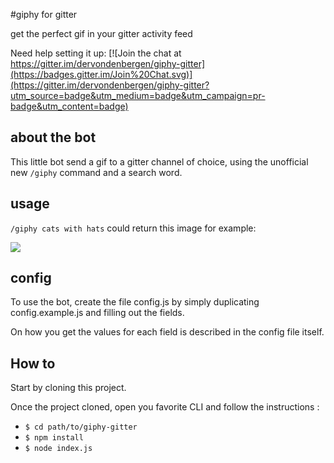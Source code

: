 #giphy for gitter

get the perfect gif in your gitter activity feed

Need help setting it up: [![Join the chat at https://gitter.im/dervondenbergen/giphy-gitter](https://badges.gitter.im/Join%20Chat.svg)](https://gitter.im/dervondenbergen/giphy-gitter?utm_source=badge&utm_medium=badge&utm_campaign=pr-badge&utm_content=badge)

## about the bot

This little bot send a gif to a gitter channel of choice, using the unofficial new `/giphy` command and a search word.

## usage

`/giphy cats with hats` could return this image for example:

![](http://media0.giphy.com/media/9JFpOtplIMmKA/giphy.gif)

## config

To use the bot, create the file config.js by simply duplicating config.example.js and filling out the fields.

On how you get the values for each field is described in the config file itself.

## How to 
Start by cloning this project. 

Once the project cloned, open you favorite CLI and follow the instructions :

- `$ cd path/to/giphy-gitter`
- `$ npm install`
- `$ node index.js`

